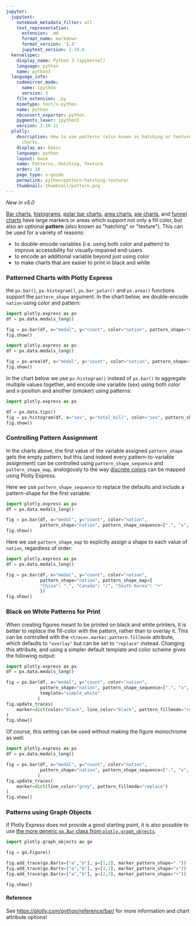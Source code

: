 ```yaml
---
jupyter:
  jupytext:
    notebook_metadata_filter: all
    text_representation:
      extension: .md
      format_name: markdown
      format_version: '1.3'
      jupytext_version: 1.14.6
  kernelspec:
    display_name: Python 3 (ipykernel)
    language: python
    name: python3
  language_info:
    codemirror_mode:
      name: ipython
      version: 3
    file_extension: .py
    mimetype: text/x-python
    name: python
    nbconvert_exporter: python
    pygments_lexer: ipython3
    version: 3.10.11
  plotly:
    description: How to use patterns (also known as hatching or texture) with bar
      charts.
    display_as: basic
    language: python
    layout: base
    name: Patterns, Hatching, Texture
    order: 18
    page_type: u-guide
    permalink: python/pattern-hatching-texture/
    thumbnail: thumbnail/pattern.png
---
```


*New in v5.0*

[Bar charts](/python/bar-charts/), [histograms](/python/histograms/), [polar bar charts](/python/wind-rose-charts/), [area charts](/python/filled-area-plots/), [pie charts](/python/pie-charts), and [funnel charts](/python/funnel-charts) have large markers or areas which support not only a fill color, but also an optional **pattern** (also known as "hatching" or "texture"). This can be used for a variety of reasons:

* to double-encode variables (i.e. using both color and pattern) to improve accessibility for visually-impaired end-users
* to encode an additional variable beyond just using color
* to make charts that are easier to print in black and white


### Patterned Charts with Plotly Express

the `px.bar()`, `px.histogram()`, `px.bar_polar()` and `px.area()` functions support the `pattern_shape` argument. In the chart below, we double-encode `nation` using color and pattern:

```python
import plotly.express as px
df = px.data.medals_long()

fig = px.bar(df, x="medal", y="count", color="nation", pattern_shape="nation")
fig.show()
```

```python
import plotly.express as px
df = px.data.medals_long()

fig = px.area(df, x="medal", y="count", color="nation", pattern_shape="nation")
fig.show()
```

In the chart below we use `px.histogram()` instead of `px.bar()` to aggregate multiple values together, and encode one variable (sex) using both color and x-position and another (smoker) using patterns:

```python
import plotly.express as px

df = px.data.tips()
fig = px.histogram(df, x="sex", y="total_bill", color="sex", pattern_shape="smoker")
fig.show()
```

### Controlling Pattern Assignment

In the charts above, the first value of the variable assigned `pattern_shape` gets the empty pattern, but this (and indeed every pattern-to-variable assignment) can be controlled using `pattern_shape_sequence` and `pattern_shape_map`, analogously to the way [discrete colors](/python/discrete-color/) can be mapped using Plotly Express.

Here we use `pattern_shape_sequence` to replace the defaults and include a pattern-shape for the first variable:

```python
import plotly.express as px
df = px.data.medals_long()

fig = px.bar(df, x="medal", y="count", color="nation",
             pattern_shape="nation", pattern_shape_sequence=[".", "x", "+"])
fig.show()
```

Here we use `pattern_shape_map` to explictly assign a shape to each value of `nation`, regardless of order:

```python
import plotly.express as px
df = px.data.medals_long()

fig = px.bar(df, x="medal", y="count", color="nation",
             pattern_shape="nation", pattern_shape_map={
             "China": ".", "Canada": "/", "South Korea": "+"
             })
fig.show()
```

### Black on White Patterns for Print

When creating figures meant to be printed on black and white printers, it is better to *replace* the fill-color with the pattern, rather than to overlay it. This can be controlled with the `<trace>.marker.pattern.fillmode` attribute, which defaults to `"overlay"` but can be set to `"replace"` instead. Changing this attribute, and using a simpler default template and color scheme gives the following output:

```python
import plotly.express as px
df = px.data.medals_long()

fig = px.bar(df, x="medal", y="count", color="nation",
             pattern_shape="nation", pattern_shape_sequence=[".", "x", "+"],
             template="simple_white"
            )
fig.update_traces(
    marker=dict(color="black", line_color="black", pattern_fillmode="replace")
)
fig.show()
```

Of course, this setting can be used without making the figure monochrome as well:

```python
import plotly.express as px
df = px.data.medals_long()

fig = px.bar(df, x="medal", y="count", color="nation",
             pattern_shape="nation", pattern_shape_sequence=[".", "x", "+"],
            )
fig.update_traces(
    marker=dict(line_color="grey", pattern_fillmode="replace")
)
fig.show()
```

### Patterns using Graph Objects

If Plotly Express does not provide a good starting point, it is also possible to use [the more generic `go.Bar` class from `plotly.graph_objects`](/python/graph-objects/).

```python
import plotly.graph_objects as go

fig = go.Figure()

fig.add_trace(go.Bar(x=["a","b"], y=[1,2], marker_pattern_shape="."))
fig.add_trace(go.Bar(x=["a","b"], y=[3,1], marker_pattern_shape="x"))
fig.add_trace(go.Bar(x=["a","b"], y=[2,3], marker_pattern_shape="+"))

fig.show()
```

#### Reference

See https://plotly.com/python/reference/bar/ for more information and chart attribute options!
